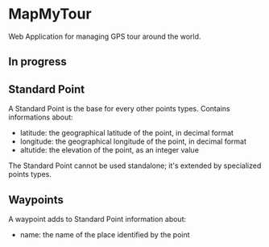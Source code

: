 # MapMyTour
Web Application for managing GPS tour around the world.

## In progress


## Standard Point
A Standard Point is the base for every other points types. Contains informations about:
- latitude: the geographical latitude of the point, in decimal format
- longitude: the geographical longitude of the point, in decimal format
- altutide: the elevation of the point, as an integer value

The Standard Point cannot be used standalone; it's extended by specialized points types.

## Waypoints
A waypoint adds to Standard Point information about:
- name: the name of the place identified by the point

